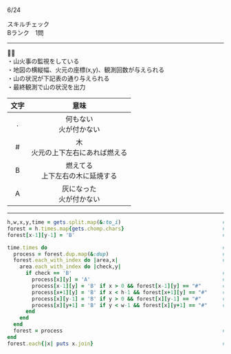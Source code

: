 6/24
  
スキルチェック  
Bランク　1問  
  
-------------------------------------------
🌳🔥  
・山火事の監視をしている  
・地図の横縦幅、火元の座標(x,y)、観測回数が与えられる  
・山の状況が下記表の通り与えられる  
・最終観測で山の状況を出力  
  
| 文字 | 意味 |
|:-----------:|:------------:|
| . | 何もない<br/>火が付かない |
| # | 木<br/>火元の上下左右にあれば燃える |
| B | 燃えてる<br/>上下左右の木に延焼する |
| A | 灰になった<br/>火が付かない |

  
-------------------------------------------
  
```ruby
h,w,x,y,time = gets.split.map(&:to_i)                                 # 地図の横縦幅、火元の座標(x,y)、観測回数を取得
forest = h.times.map{gets.chomp.chars}                                # 山の状況を取得
forest[x-1][y-1] = 'B'                                                # 火元の場所に'B'に変換

time.times do                                                         # 観測回数の分変化を取得
  process = forest.dup.map(&:dup)                                     # 観測用で山の状況のコピーを作成
  forest.each_with_index do |area,x|                                  # 山を地域ずつ分けて確認していく
    area.each_with_index do |check,y|
      if check == 'B'                                                 # もし燃えている場合、
        process[x][y] = 'A'                                           # 火元は灰になる
        process[x-1][y] = 'B' if x > 0 && forest[x-1][y] == "#"       # 火元の上にもし木があれば、燃える
        process[x+1][y] = 'B' if x < h-1 && forest[x+1][y] == "#"     # 火元の下にもし木があれば、燃える
        process[x][y-1] = 'B' if y > 0 && forest[x][y-1] == "#"       # 火元の左にもし木があれば、燃える
        process[x][y+1] = 'B' if y < w-1 && forest[x][y+1] == "#"     # 火元の右にもし木があれば、燃える
      end
    end
  end
  forest = process                                                    # 観測結果を最初の山状況に上書きさせる
end
forest.each{|x| puts x.join}                                          # 最終指定された形式で観測結果を出力
```

